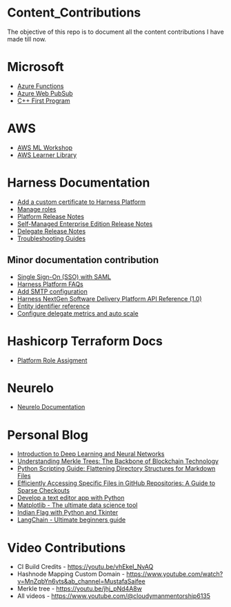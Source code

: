 # Content_Contributions
The objective of this repo is to document all the content contributions I have made till now.

# Microsoft
- [Azure Functions](https://learn.microsoft.com/en-us/training/modules/intro-azure-functions/)  
- [Azure Web PubSub](https://learn.microsoft.com/en-us/training/modules/introduction-to-azure-web-pubsub/)  
- [C++ First Program](https://learn.microsoft.com/en-us/training/modules/cpp-first-program/)  

# AWS
- [AWS ML Workshop](https://s12d.com/ml-workshop)  
- [AWS Learner Library](https://s12d.com/learner-library) 

# Harness Documentation
- [Add a custom certificate to Harness Platform](https://developer.harness.io/docs/platform/certificates/add-custom-certificate)
- [Manage roles](https://developer.harness.io/docs/platform/role-based-access-control/add-manage-roles)
- [Platform  Release Notes](https://developer.harness.io/release-notes/platform)  
- [Self-Managed Enterprise Edition Release Notes](https://developer.harness.io/release-notes/self-managed-enterprise-edition)  
- [Delegate Release Notes](https://developer.harness.io/release-notes/delegate)
- [Troubleshooting Guides](https://developer.harness.io/docs/category/troubleshooting-2)

## Minor documentation contribution
- [Single Sign-On (SSO) with SAML](https://developer.harness.io/docs/platform/authentication/single-sign-on-saml/#saml-sso-with-azure)
- [Harness Platform FAQs](https://developer.harness.io/kb/platform/harness-platform-faqs)
- [Add SMTP configuration](https://developer.harness.io/docs/platform/notifications/add-smtp-configuration/#option-send-notifications-for-a-user-group-using-email)
- [Harness NextGen Software Delivery Platform API Reference (1.0)](https://apidocs.harness.io/#section/Introduction/Authentication)
- [Entity identifier reference](https://developer.harness.io/docs/platform/references/entity-identifier-reference/)
- [Configure delegate metrics and auto scale](https://developer.harness.io/docs/platform/delegates/manage-delegates/delegate-metrics/)

# Hashicorp Terraform Docs
- [Platform Role Assigment](https://registry.terraform.io/providers/harness/harness/latest/docs/resources/platform_role_assignments)

# Neurelo
- [Neurelo Documentation](https://docs.neurelo.com/) 

# Personal Blog
- [Introduction to Deep Learning and Neural Networks](https://mustafas.work/introduction-to-deep-learning-and-neural-networks)
- [Understanding Merkle Trees: The Backbone of Blockchain Technology](https://mustafas.work/understanding-merkle-trees-the-backbone-of-blockchain-technology)
- [Python Scripting Guide: Flattening Directory Structures for Markdown Files](https://mustafas.work/python-scripting-guide-flattening-directory-structures-for-markdown-files)  
- [Efficiently Accessing Specific Files in GitHub Repositories: A Guide to Sparse Checkouts](https://mustafas.work/efficiently-accessing-specific-files-in-github-repositories-a-guide-to-sparse-checkouts)  
- [Develop a text editor app with Python](https://mustafas.work/develop-a-text-editor-app-with-python)  
- [Matplotlib - The ultimate data science tool](https://mustafas.work/matplotlib-the-ultimate-data-science-tool)  
- [Indian Flag with Python and Tkinter](https://mustafas.work/indian-flag-with-python-and-tkinter)  
- [LangChain - Ultimate beginners guide](https://mustafas.work/langchain-ultimate-beginners-guide)

# Video Contributions

- CI Build Credits - https://youtu.be/vhEkeI_NvAQ 
- Hashnode Mapping Custom Domain - https://www.youtube.com/watch?v=MnZqbYn6vts&ab_channel=MustafaSaifee
- Merkle tree - https://youtu.be/jhj_pNd4A8w
- All videos - https://www.youtube.com/@cloudymanmentorship6135
